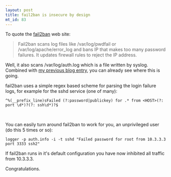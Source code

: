 ```yaml
--- 
layout: post
title: fail2ban is insecure by design
mt_id: 83
---
```

To quote the [fail2ban](http://www.fail2ban.org) web site:
> Fail2ban scans log files like /var/log/pwdfail or /var/log/apache/error_log and bans IP that makes too many password failures. It updates firewall rules to reject the IP address.

Well, it also scans /var/log/auth.log which is a file written by syslog. Combined with [my previous blog entry](http://zeha.at/blog/2010/10/on-the-non-security-of-system-logs.html), you can already see where this is going.

fail2ban uses a simple regex based scheme for parsing the login failure logs, for example for the sshd service (one of many):

    ^%(__prefix_line)sFailed (?:password|publickey) for .* from <HOST>(?: port \d*)?(?: ssh\d*)?$

  
<br/>


You can easily turn around fail2ban to work for you, an unprivileged user (do this 5 times or so):

    logger -p auth.info -i -t sshd "Failed password for root from 10.3.3.3 port 3333 ssh2"


If fail2ban runs in it's default configuration you have now inhibited all traffic from 10.3.3.3. 

Congratulations.
 
